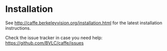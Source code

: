 
# Installation

See http://caffe.berkeleyvision.org/installation.html for the latest
installation instructions.

Check the issue tracker in case you need help:
https://github.com/BVLC/caffe/issues